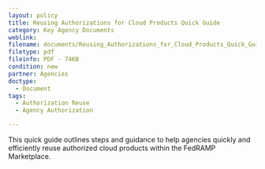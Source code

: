```yaml
---
layout: policy   
title: Reusing Authorizations for Cloud Products Quick Guide
category: Key Agency Documents
weblink:
filename: documents/Reusing_Authorizations_for_Cloud_Products_Quick_Guide.pdf
filetype: pdf
fileinfo: PDF - 74KB
condition: new
partner: Agencies
doctype:
  - Document
tags:
  - Authorization Reuse
  - Agency Authorization

---
```

This quick guide outlines steps and guidance to help agencies quickly and efficiently reuse authorized cloud products within the FedRAMP Marketplace. 
